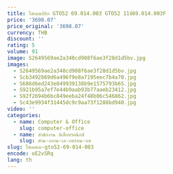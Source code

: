 ```yaml
---
title: ไฮเดลเบิร์ก GTO52 69.014.003 GTO52 11ซี่69.014.003F
price: '3698.07'
price_original: '3698.07'
currency: THB
discount: ''
rating: 5
volume: 91
image: S2649569ae2a340cd908f6ae3f28d1d5bv.jpg
images:
  - S2649569ae2a340cd908f6ae3f28d1d5bv.jpg
  - Scb3492869d6a496f9e8a7195eec7b4a70.jpg
  - S686d6ed243e049939138b9e1575793b6S.jpg
  - S921b95a7ef7e44b9aab93b77aaeb23412.jpg
  - S92f2694b6bc849eeba24f48b06c546862.jpg
  - Sc43e9934f31445dc9c9aa73f1288bd940.jpg
video: ''
categories:
  - name: Computer & Office
    slug: computer-office
  - name: สำนักงาน อิเล็กทรอนิกส์
    slug: สำน-กงาน-เล-กทรอน-กส
slug: ไฮเดลเบ-gto52-69-014-003
encode: oE2vSRq
lang: th
---
```

  